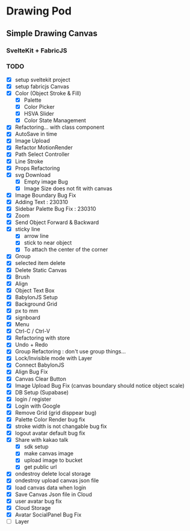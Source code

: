 # Drawing Pod

## Simple Drawing Canvas

### SvelteKit + FabricJS

### TODO

- [x] setup sveltekit project
- [x] setup fabricjs Canvas
- [x] Color (Object Stroke & Fill)
  - [x] Palette
  - [x] Color Picker
  - [x] HSVA Slider
  - [x] Color State Management
- [x] Refactoring... with class component
- [x] AutoSave in time
- [x] Image Upload
- [x] Refactor MotionRender
- [x] Path Select Controller
- [x] Line Stroke
- [x] Props Refactoring
- [x] svg Download
  - [x] Empty image Bug
  - [x] Image Size does not fit with canvas
- [x] Image Boundary Bug Fix
- [x] Adding Text : 230310
- [x] Sidebar Palette Bug Fix : 230310
- [x] Zoom
- [x] Send Object Forward & Backward
- [x] sticky line
  - [x] arrow line
  - [x] stick to near object
  - [x] To attach the center of the corner
- [x] Group
- [x] selected item delete
- [x] Delete Static Canvas
- [x] Brush
- [x] Align
- [x] Object Text Box
- [x] BabylonJS Setup
- [x] Background Grid
- [x] px to mm
- [x] signboard
- [x] Menu
- [x] Ctrl-C / Ctrl-V
- [x] Refactoring with store
- [x] Undo + Redo
- [x] Group Refactoring : don't use group things...
- [x] Lock/Invisible mode with Layer
- [x] Connect BabylonJS
- [x] Align Bug Fix
- [x] Canvas Clear Button
- [x] Image Upload Bug Fix (canvas boundary should notice object scale)
- [x] DB Setup (Supabase)
- [x] login / register
- [x] Login with Google
- [x] Remove Grid (grid disppear bug)
- [x] Palette Color Render bug fix
- [x] stroke width is not changable bug fix
- [x] logout avatar default bug fix
- [x] Share with kakao talk
  - [x] sdk setup
  - [x] make canvas image
  - [x] upload image to bucket
  - [x] get public url
- [x] ondestroy delete local storage
- [x] ondestroy upload canvas json file
- [x] load canvas data when login
- [x] Save Canvas Json file in Cloud
- [x] user avatar bug fix
- [x] Cloud Storage
- [x] Avatar SocialPanel Bug Fix
- [ ] Layer

